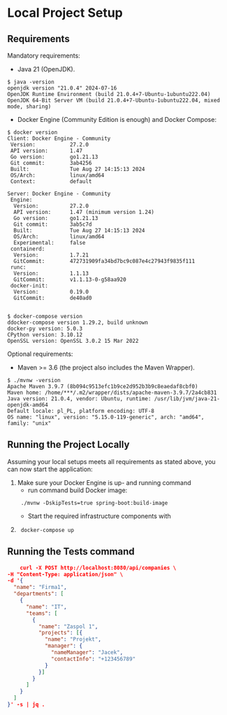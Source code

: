 # Local Project Setup

## Requirements

Mandatory requirements:

* Java 21 (OpenJDK). 
```
$ java -version
openjdk version "21.0.4" 2024-07-16
OpenJDK Runtime Environment (build 21.0.4+7-Ubuntu-1ubuntu222.04)
OpenJDK 64-Bit Server VM (build 21.0.4+7-Ubuntu-1ubuntu222.04, mixed mode, sharing)

```

* Docker Engine (Community Edition is enough) and Docker Compose:

```
$ docker version
Client: Docker Engine - Community
 Version:           27.2.0
 API version:       1.47
 Go version:        go1.21.13
 Git commit:        3ab4256
 Built:             Tue Aug 27 14:15:13 2024
 OS/Arch:           linux/amd64
 Context:           default

Server: Docker Engine - Community
 Engine:
  Version:          27.2.0
  API version:      1.47 (minimum version 1.24)
  Go version:       go1.21.13
  Git commit:       3ab5c7d
  Built:            Tue Aug 27 14:15:13 2024
  OS/Arch:          linux/amd64
  Experimental:     false
 containerd:
  Version:          1.7.21
  GitCommit:        472731909fa34bd7bc9c087e4c27943f9835f111
 runc:
  Version:          1.1.13
  GitCommit:        v1.1.13-0-g58aa920
 docker-init:
  Version:          0.19.0
  GitCommit:        de40ad0


$ docker-compose version
ddocker-compose version 1.29.2, build unknown
docker-py version: 5.0.3
CPython version: 3.10.12
OpenSSL version: OpenSSL 3.0.2 15 Mar 2022
```

Optional requirements:

* Maven >= 3.6 (the project also includes the Maven Wrapper).

```
$ ./mvnw -version
Apache Maven 3.9.7 (8b094c9513efc1b9ce2d952b3b9c8eaedaf8cbf0)
Maven home: /home/***/.m2/wrapper/dists/apache-maven-3.9.7/2a4cb831
Java version: 21.0.4, vendor: Ubuntu, runtime: /usr/lib/jvm/java-21-openjdk-amd64
Default locale: pl_PL, platform encoding: UTF-8
OS name: "linux", version: "5.15.0-119-generic", arch: "amd64", family: "unix"
```

## Running the Project Locally

Assuming your local setups meets all requirements as stated above, you can now start the application:

1. Make sure your Docker Engine is up- and running command
    - run command build Docker image:
   ```shell
    ./mvnw -DskipTests=true spring-boot:build-image
   ```
   - Start the required infrastructure components with
3. ```shell
    docker-compose up
   ```
   
## Running the Tests command
```json
    curl -X POST http://localhost:8080/api/companies \
-H "Content-Type: application/json" \
-d '{
  "name": "Firma1",
  "departments": [
    {
      "name": "IT",
      "teams": [
        {
          "name": "Zaspol 1",
          "projects": [{
            "name": "Projekt",
            "manager": {
              "nameManager": "Jacek",
              "contactInfo": "+123456789"
            }
          }]
        }
      ]
    }
  ]
}' -s | jq .
   ```
